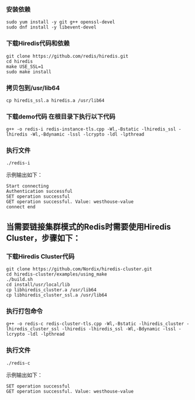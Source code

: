 ### 安装依赖
```
sudo yum install -y git g++ openssl-devel
sudo dnf install -y libevent-devel
```
### 下载Hiredis代码和依赖
```
git clone https://github.com/redis/hiredis.git
cd hiredis
make USE_SSL=1
sudo make install
```
### 拷贝包到/usr/lib64
```
cp hiredis_ssl.a hiredis.a /usr/lib64
```
### 下载demo代码 在根目录下执行以下代码
```
g++ -o redis-i redis-instance-tls.cpp -Wl,-Bstatic -lhiredis_ssl -lhiredis -Wl,-Bdynamic -lssl -lcrypto -ldl -lpthread
```
### 执行文件
```
./redis-i
```
示例输出如下：
```
Start connecting
Authentication successful
SET operation successful
GET operation successful. Value: westhouse-value
connect end
```

## 当需要链接集群模式的Redis时需要使用Hiredis Cluster，步骤如下：

### 下载Hiredis Cluster代码
```
git clone https://github.com/Nordix/hiredis-cluster.git
cd hiredis-cluster/examples/using_make
./build.sh
cd install/usr/local/lib
cp libhiredis_cluster.a /usr/lib64
cp libhiredis_cluster_ssl.a /usr/lib64
```
### 执行打包命令
```
g++ -o redis-c redis-cluster-tls.cpp -Wl,-Bstatic -lhiredis_cluster -lhiredis_cluster_ssl -lhiredis -lhiredis_ssl -Wl,-Bdynamic -lssl -lcrypto -ldl -lpthread
```
### 执行文件
```
./redis-c
```
示例输出如下：
```
SET operation successful
GET operation successful. Value: westhouse-value
```
